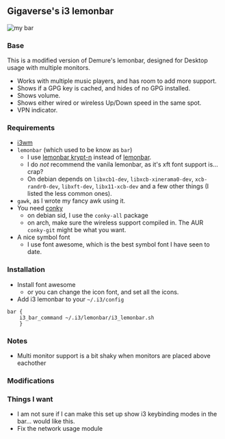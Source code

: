 ## Gigaverse's i3 lemonbar ##

![my bar][pic]

### Base ###
This is a modified version of Demure's lemonbar, designed for Desktop usage with multiple monitors.

* Works with multiple music players, and has room to add more support.
* Shows if a GPG key is cached, and hides of no GPG installed.
* Shows volume.
* Shows either wired or wireless Up/Down speed in the same spot.
* VPN indicator.


### Requirements ###
* [i3wm]
* `lemonbar` (which used to be know as `bar`)
  * I use [lemonbar krypt-n] instead of [lemonbar].
   * I do *not* recommend the vanila lemonbar, as it's xft font support is... crap?
   * On debian depends on `libxcb1-dev`, `libxcb-xinerama0-dev`, `xcb-randr0-dev`, `libxft-dev`, `libx11-xcb-dev` and a few other things (I listed the less common ones).
* `gawk`, as I wrote my fancy awk using it.
* You need [conky]
  * on debian sid, I use the `conky-all` package
  * on arch, make sure the wireless support compiled in. The AUR `conky-git` might be what you want.
* A nice symbol font
  * I use font awesome, which is the best symbol font I have seen to date.


### Installation ###
* Install font awesome
  * or you can change the icon font, and set all the icons.
* Add i3 lemonbar to your `~/.i3/config`

```
bar {
    i3_bar_command ~/.i3/lemonbar/i3_lemonbar.sh
    }
```


### **Notes** ###
* Multi monitor support is a bit shaky when monitors are placed above eachother

### **Modifications** ###


### **Things I want** ###
* I am not sure if I can make this set up show i3 keybinding modes in the bar... would like this.
* Fix the network usage module

[i3 lemonbar]: https://github.com/electro7/dotfiles/tree/master/.i3/lemonbar
[lemonbar krypt-n]: https://github.com/krypt-n/bar
[lemonbar]: https://github.com/LemonBoy/bar
[i3wm]: https://i3wm.org
[conky]: https://github.com/brndnmtthws/conky
[pic]: https://i.imgur.com/iWtCvbA.png
[control-pianobar]: https://malabarba.github.io/control-pianobar/
[cmus]: https://cmus.github.io/
[mpd]: https://www.musicpd.org/
[mocp]: https://moc.daper.net/
[audacious]: http://audacious-media-player.org/
